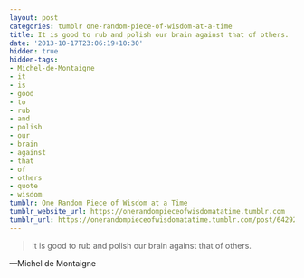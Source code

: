 ```yaml
---
layout: post
categories: tumblr one-random-piece-of-wisdom-at-a-time
title: It is good to rub and polish our brain against that of others.
date: '2013-10-17T23:06:19+10:30'
hidden: true
hidden-tags:
- Michel-de-Montaigne
- it
- is
- good
- to
- rub
- and
- polish
- our
- brain
- against
- that
- of
- others
- quote
- wisdom
tumblr: One Random Piece of Wisdom at a Time
tumblr_website_url: https://onerandompieceofwisdomatatime.tumblr.com
tumblr_url: https://onerandompieceofwisdomatatime.tumblr.com/post/64292777648/it-is-good-to-rub-and-polish-our-brain-against
---
```

> It is good to rub and polish our brain against that of others.

—Michel de Montaigne
